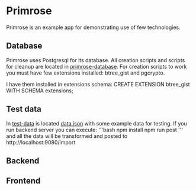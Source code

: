 # Primrose

Primrose is an example app for demonstrating use of few technologies.

## Database

Primrose uses Postgresql for its database. All creation scripts and scripts for cleanup are located in [primrose-database](primrose-database). 
For creation scripts to work you must have few extensions installed: btree_gist and pgcrypto.

I have them installed in extensions schema:
CREATE EXTENSION btree_gist WITH SCHEMA extensions;

## Test data
In [test-data](primrose-test-data) is located [data.json](primrose-test-data/data.json) with some example data for testing. If you run backend server you can execute: 
'''bash
npm install
npm run post
'''
and all the data will be transformed and posted to http://localhost:9080/import

## Backend

## Frontend
